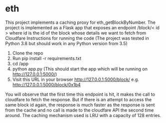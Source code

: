 # eth
This project implements a caching proxy for eth_getBlockByNumber. 
The project is implemented as a Flask app that exposes an endpoint /block/< id > where id is the id of the block whose details we want to fetch from Cloudfare
Instructions for running the code (The project was tested in Python 3.8 but should work in any Python version from 3.5)
  1. Clone the repo
  2. Run pip install -r requirements.txt
  3. cd /app
  4. python app.py (This should start the app which will be running on http://127.0.0.1:5000/)
  5. Visit this URL in your browser http://127.0.0.1:5000/block/<id> e.g. http://127.0.0.1:5000/block/0x1b4
  
You will observe that the first time this endpoint is hit, it makes the call to cloudfare to fetch the response. But if there is an attempt to access the same block id again, the response is much faster as the response is sent from the cache and no call is made to the cloudfare API the second time around. The caching mechanism used is LRU with a capacity of 128 entries.
